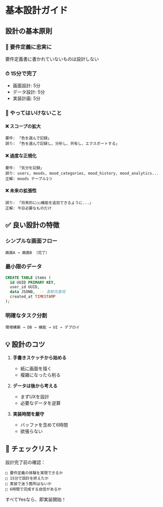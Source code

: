 # 基本設計ガイド

## 設計の基本原則

### 🎯 要件定義に忠実に
要件定義書に書かれていないものは設計しない

### ⏱ 15分で完了
- 画面設計: 5分
- データ設計: 5分  
- 実装計画: 5分

### 🚫 やってはいけないこと

#### ❌ スコープの拡大
```
要件: 「色を選んで記録」
誤り: 「色を選んで記録し、分析し、共有し、エクスポートする」
```

#### ❌ 過度な正規化
```
要件: 「気分を記録」
誤り: users, moods, mood_categories, mood_history, mood_analytics...
正解: moods テーブル1つ
```

#### ❌ 未来の拡張性
```
誤り: 「将来的に○○機能を追加できるように...」
正解: 今日必要なものだけ
```

## ✅ 良い設計の特徴

### シンプルな画面フロー
```
画面A → 画面B （完了）
```

### 最小限のデータ
```sql
CREATE TABLE items (
  id UUID PRIMARY KEY,
  user_id UUID,
  data JSONB,  -- 柔軟性重視
  created_at TIMESTAMP
);
```

### 明確なタスク分割
```
環境構築 → DB → 機能 → UI → デプロイ
```

## 💡 設計のコツ

1. **手書きスケッチから始める**
   - 紙に画面を描く
   - 複雑になったら削る

2. **データは後から考える**
   - まずUXを設計
   - 必要なデータを逆算

3. **実装時間を厳守**
   - バッファを含めて6時間
   - 欲張らない

## 📝 チェックリスト

設計完了前の確認：
```
□ 要件定義の体験を実現できるか
□ 15分で設計を終えたか
□ 実装で迷う箇所はないか
□ 6時間で完成する自信があるか
```

すべてYesなら、即実装開始！